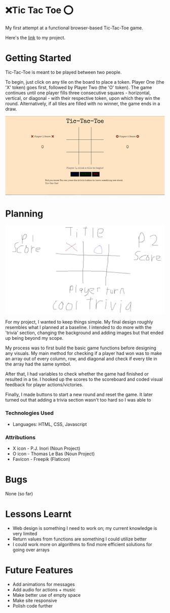 # ❌Tic Tac Toe ⭕
My first attempt at a functional browser-based Tic-Tac-Toe game.

Here's the [link](https://cobaltdingus.github.io/tictactoe/) to my project.

# Getting Started
Tic-Tac-Toe is meant to be played between two people. 

To begin, just click on any tile on the board to place a token. Player One (the 'X' token) goes first, followed by Player Two (the 'O' token). The game continues until one player fills three consecutive squares - horizontal, vertical, or diagonal - with their respective token, upon which they win the round. Alternatively, if all tiles are filled with no winner, the game ends in a draw.

![Picture of my tic-tac-toe website](images/tictactoe.png)

# Planning
![Picture of my plan for the layout](images/plan.png)

For my project, I wanted to keep things simple. My final design roughly resembles what I planned at a baseline. I intended to do more with the 'trivia' section, changing the background and adding images but that ended up being beyond my scope.

My process was to first build the basic game functions before designing any visuals. My main method for checking if a player had won was to make an array out of every column, row, and diagonal and check if every tile in the array had the same symbol.

After that, I had variables to check whether the game had finished or resulted in a tie. I hooked up the scores to the scoreboard and coded visual feedback for player actions/victories.

Finally, I made buttons to start a new round and reset the game. It later turned out that adding a trivia section wasn't too hard so I was able to 

### Technologies Used
* Languages: HTML, CSS, Javascript

### Attributions
* X icon - P.J. Inori (Noun Project)
* O icon - Thomas Le Bas (Noun Project)
* Favicon - Freepik (Flaticon)

# Bugs
None (so far)

# Lessons Learnt
* Web design is something I need to work on; my current knowledge is very limited
* Return values from functions are something I could utilize better
* I could work more on algorithms to find more efficient solutions for going over arrays

# Future Features
* Add animations for messages
* Add audio for actions + music
* Make better use of empty space
* Make site responsive
* Polish code further